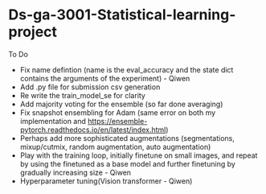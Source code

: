 # Ds-ga-3001-Statistical-learning-project

To Do
- Fix name defintion (name is the eval_accuracy and the state dict contains the arguments of the experiment) - Qiwen
- Add .py file for submission csv generation
- Re write the train_model_se for clarity
- Add majority voting for the ensemble (so far done averaging)
- Fix snapshot ensembling for Adam (same error on both my implementation and https://ensemble-pytorch.readthedocs.io/en/latest/index.html)
- Perhaps add more sophisticated augmentations (segmentations, mixup/cutmix, random augmentation, auto augmentation)
- Play with the training loop, initially finetune on small images, and repeat by using the finetuned as a base model and further finetuning by gradually increasing size - Qiwen
- Hyperparameter tuning(Vision transformer - Qiwen)
